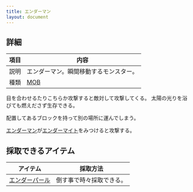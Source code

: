 ```yaml
---
title: エンダーマン
layout: document
---
```

## 詳細

|項目|内容|
|---|---|
|説明|エンダーマン。瞬間移動するモンスター。|
|種類|[MOB](MOB)|

目を合わせるたりこちらか攻撃すると敵対して攻撃してくる。
太陽の光りを浴びても燃えださず生存できる。

配置してあるブロックを持って別の場所に運んでしまう。

[エンダーマン](エンダーマン)が[エンダーマイト](エンダーマイト)をみつけると攻撃する。


## 採取できるアイテム

|アイテム|採取方法|
|---|---|
|[エンダーパール](エンダーパール)|倒す事で時々採取できる。|

